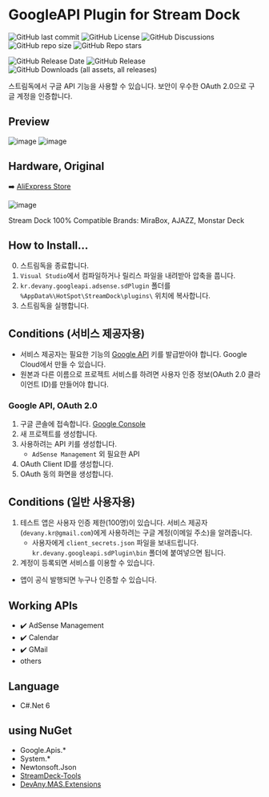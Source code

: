 # GoogleAPI Plugin for Stream Dock

![GitHub last commit](https://img.shields.io/github/last-commit/DevAnyKR/StreamDock.Plugin.GoogleAPI)
![GitHub License](https://img.shields.io/github/license/devanykr/StreamDock.Plugin.GoogleAPI)
![GitHub Discussions](https://img.shields.io/github/discussions/devanykr/StreamDock.Plugin.GoogleAPI)
![GitHub repo size](https://img.shields.io/github/repo-size/devanykr/StreamDock.Plugin.GoogleAPI)
![GitHub Repo stars](https://img.shields.io/github/stars/devanykr/StreamDock.Plugin.GoogleAPI?style=plastic&label=%E2%AD%90)

![GitHub Release Date](https://img.shields.io/github/release-date/devanykr/StreamDock.Plugin.GoogleAPI)
![GitHub Release](https://img.shields.io/github/v/release/devanykr/StreamDock.Plugin.GoogleAPI)
![GitHub Downloads (all assets, all releases)](https://img.shields.io/github/downloads/devanykr/StreamDock.Plugin.GoogleAPI/total)

스트림독에서 구글 API 기능을 사용할 수 있습니다. 보안이 우수한 OAuth 2.0으로 구글 계정을 인증합니다.

## Preview

![image](https://github.com/DevAnyKR/StreamDock.Plugin.GoogleAPI/assets/110871727/ad235488-6538-4c9d-8640-c9d83c5c8503)
![image](https://github.com/DevAnyKR/StreamDock.Plugin.GoogleAPI/assets/110871727/e156bae5-c4bd-4de1-830a-45f8ee3842ee)

## Hardware, Original

➡️ [AliExpress Store](https://s.click.aliexpress.com/e/_DC8mx5N)

![image](https://github.com/DevAnyKR/StreamDock.Plugin.GoogleAPI/assets/110871727/a5a3d159-9bee-4287-a0ee-ed2abd64cf6d)

Stream Dock 100% Compatible Brands: MiraBox, AJAZZ, Monstar Deck

## How to Install...

0. 스트림독을 종료합니다.
1. `Visual Studio`에서 컴파일하거나 릴리스 파일을 내려받아 압축을 풉니다.
2. `kr.devany.googleapi.adsense.sdPlugin` 폴더를 `%AppData%\HotSpot\StreamDock\plugins\` 위치에 복사합니다.
3. 스트림독을 실행합니다.

## Conditions (서비스 제공자용)

- 서비스 제공자는 필요한 기능의 [Google API](https://console.cloud.google.com/) 키를 발급받아야 합니다. Google Cloud에서 만들 수 있습니다.
- 원본과 다른 이름으로 프로젝트 서비스를 하려면 사용자 인증 정보(OAuth 2.0 클라이언트 ID)를 만들어야 합니다.

 ### Google API, OAuth 2.0

1. 구글 콘솔에 접속합니다. [Google Console](https://console.cloud.google.com/) 
2. 새 프로젝트를 생성합니다.
3. 사용하려는 API 키를 생성합니다.
    * `AdSense Management` 외 필요한 API
4. OAuth Client ID를 생성합니다.
5. OAuth 동의 화면을 생성합니다.

## Conditions (일반 사용자용)
1. 테스트 앱은 사용자 인증 제한(100명)이 있습니다. 서비스 제공자(`devany.kr@gmail.com`)에게 사용하려는 구글 계정(이메일 주소)을 알려줍니다.
    * 사용자에게 `client_secrets.json` 파일을 보내드립니다. `kr.devany.googleapi.sdPlugin\bin` 폴더에 붙여넣으면 됩니다.
2. 계정이 등록되면 서비스를 이용할 수 있습니다.

* 앱이 공식 발행되면 누구나 인증할 수 있습니다.
 
## Working APIs

- ✔️ AdSense Management
- ✔️ Calendar
- ✔️ GMail
- others

## Language
- C#.Net 6

## using NuGet
- Google.Apis.*
- System.*
- Newtonsoft.Json
- [StreamDeck-Tools](https://github.com/BarRaider/streamdeck-tools)
- [DevAny.MAS.Extensions](https://github.com/DevAnyKR/MAS.Libraries)
